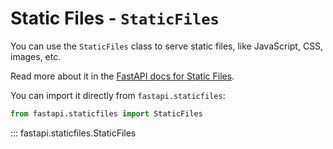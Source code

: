 # Static Files - `StaticFiles`

You can use the `StaticFiles` class to serve static files, like JavaScript, CSS, images, etc.

Read more about it in the [FastAPI docs for Static Files](../tutorial/static-files.md).

You can import it directly from `fastapi.staticfiles`:

```python
from fastapi.staticfiles import StaticFiles
```

::: fastapi.staticfiles.StaticFiles
